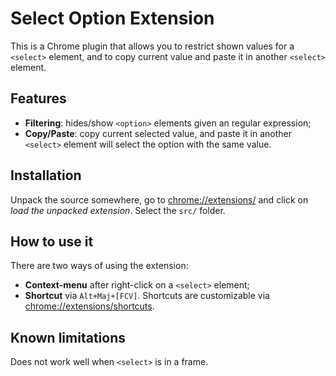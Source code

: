 # Select Option Extension

This is a Chrome plugin that allows you to restrict shown values for a
`<select>` element, and to copy current value and paste it in another
`<select>` element.

## Features

 * **Filtering**: hides/show `<option>` elements given an regular expression;
 * **Copy/Paste**: copy current selected value, and paste it in another 
   `<select>` element will select the option with the same value.

## Installation

Unpack the source somewhere, go to [chrome://extensions/](chrome://extensions/)
and click on *load the unpacked extension*. Select the `src/` folder. 

## How to use it

There are two ways of using the extension:

 * **Context-menu** after right-click on a `<select>` element;
 * **Shortcut** via `Alt+Maj+[FCV]`. Shortcuts are customizable via
   [chrome://extensions/shortcuts](chrome://extensions/shortcuts).

## Known limitations

Does not work well when `<select>` is in a frame.

